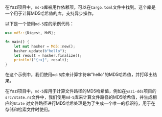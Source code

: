 在Yazi项目中，`md-5`库被用作依赖项，可以在`Cargo.toml`文件中找到。这个库是一个用于计算MD5哈希值的库，支持异步操作。

以下是一个使用`md-5`库的示例代码：

```rust
use md5::{Digest, Md5};

fn main() {
    let mut hasher = Md5::new();
    hasher.update(b"hello");
    let result = hasher.finalize();
    println!("{:x}", result);
}
```

在这个示例中，我们使用`md-5`库来计算字符串"hello"的MD5哈希值，并打印出结果。

在Yazi项目中，`md-5`库用于计算文件路径的MD5哈希值，例如在`yazi-dds`项目的`src/state.rs`文件中，我们使用`md-5`库来计算文件路径的MD5哈希值，并生成相应的`State`
对文件路径进行MD5哈希处理是为了生成一个唯一的标识符，用于在存储和检索文件时使用。
